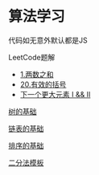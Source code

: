 # 算法学习

代码如无意外默认都是JS

LeetCode题解

- [1.两数之和](https://github.com/abc1992com/Tjso_Algorithms/blob/master/leetcode/1.两数之和.md)
- [20.有效的括号](https://github.com/abc1992com/Tjso_Algorithms/blob/master/leetcode/20.有效的括号.md)
- [下一个更大元素 I && II](https://github.com/abc1992com/Tjso_Algorithms/blob/master/leetcode/下一个更大元素.md)

[树的基础](https://github.com/abc1992com/Tjso_Algorithms/tree/master/tree)

[链表的基础](https://github.com/abc1992com/Tjso_Algorithms/tree/master/linkedList)

[排序的基础](https://github.com/abc1992com/Tjso_Algorithms/tree/master/sort)

[二分法模板](https://github.com/abc1992com/Tjso_Algorithms/tree/master/binarySearch)

